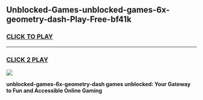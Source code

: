 
## Unblocked-Games-unblocked-games-6x-geometry-dash-Play-Free-bf41k
<h3>
<a href="https://premium76.site?title=unblocked-games-6x-geometry-dash&ref=18A1">CLICK TO PLAY</a></h3>
<hr>

<h3>
<a href="https://premium76.site?title=unblocked-games-6x-geometry-dash&ref=18A1">CLICK 2 PLAY</a>
  
</h3>

<a href="https://premium76.site?title=unblocked-games-6x-geometry-dash&ref=18A1"><img src="https://clearcache.store/games.png"></a>


**unblocked-games-6x-geometry-dash games unblocked: Your Gateway to Fun and Accessible Online Gaming**
